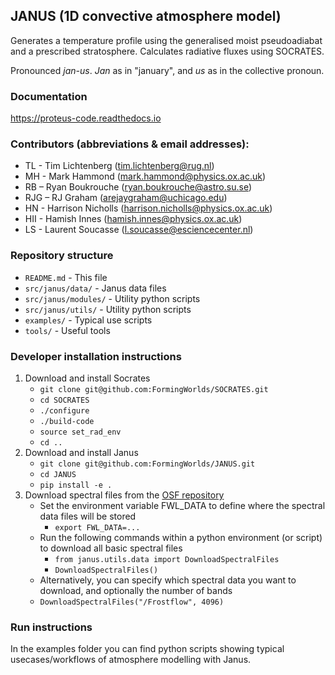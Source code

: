 ## JANUS (1D convective atmosphere model)

Generates a temperature profile using the generalised moist pseudoadiabat and a prescribed stratosphere. Calculates radiative fluxes using SOCRATES.   

Pronounced *jan-us*. *Jan* as in "january", and *us* as in the collective pronoun.

### Documentation
https://proteus-code.readthedocs.io

### Contributors (abbreviations & email addresses):
* TL - Tim Lichtenberg (tim.lichtenberg@rug.nl)
* MH - Mark Hammond (mark.hammond@physics.ox.ac.uk)
* RB – Ryan Boukrouche (ryan.boukrouche@astro.su.se)
* RJG – RJ Graham (arejaygraham@uchicago.edu)
* HN - Harrison Nicholls (harrison.nicholls@physics.ox.ac.uk)
* HII - Hamish Innes (hamish.innes@physics.ox.ac.uk)
* LS - Laurent Soucasse (l.soucasse@esciencecenter.nl)

### Repository structure
* `README.md`           - This file
* `src/janus/data/`     - Janus data files
* `src/janus/modules/`  - Utility python scripts
* `src/janus/utils/`    - Utility python scripts
* `examples/`           - Typical use scripts
* `tools/`              - Useful tools

### Developer installation instructions
1. Download and install Socrates
    * `git clone git@github.com:FormingWorlds/SOCRATES.git`
    * `cd SOCRATES`
    * `./configure`
    * `./build-code`
    * `source set_rad_env`
    * `cd ..`
2. Download and install Janus
    * `git clone git@github.com:FormingWorlds/JANUS.git`
    * `cd JANUS`
    * `pip install -e .`
3. Download spectral files from the [OSF repository](https://osf.io/vehxg/)
    * Set the environment variable FWL_DATA to define where the spectral data files will be stored
        * `export FWL_DATA=...`
    * Run the following commands within a python environment (or script) to download all basic spectral files
        * `from janus.utils.data import DownloadSpectralFiles`
        * `DownloadSpectralFiles()`
    * Alternatively, you can specify which spectral data you want to download, and optionally the number of bands
    * `DownloadSpectralFiles("/Frostflow", 4096)`

### Run instructions
In the examples folder you can find python scripts showing typical usecases/workflows of atmosphere modelling with Janus.
